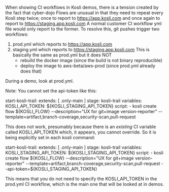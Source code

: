 
When showing CI workflows in Kosli demos, there is a tension created
by the fact that cyber-dojo Flows are unusual in that they need to 
repeat every Kosli step twice; once to report to https://app.kosli.com
and once again to report to https://staging.app.kosli.com
A normal customer CI workflow yml file would only report to the former.
To resolve this, git pushes trigger two workflows:

1) prod.yml which reports to https://app.kosli.com
2) staging.yml which reports to https://staging.app.kosli.com
   This is basically the same as prod.yml but it does NOT
   - rebuild the docker image (since the build is not binary reproducible)
   - deploy the image to aws-beta/aws-prod (since prod.yml already does that)
    
During a demo, look at prod.yml.

Note:
You cannot set the api-token like this:

start-kosli-trail:
  extends: [ .only-main ]
  stage: kosli-trail
  variables:
    KOSLI_API_TOKEN: ${KOSLI_STAGING_API_TOKEN}
  script:
    - kosli create flow ${KOSLI_FLOW}
        --description="UX for git+image version-reporter"
        --template=artifact,branch-coverage,security-scan,pull-request

This does not work, presumably because there is an _existing_ CI variable
called KOSLI_API_TOKEN which, it appears, you cannot override.
So it is being explicitly set in each kosli command:

start-kosli-trail:
  extends: [ .only-main ]
  stage: kosli-trail
  variables:
    KOSLI_STAGING_API_TOKEN: ${KOSLI_STAGING_API_TOKEN}
  script:
    - kosli create flow ${KOSLI_FLOW}
        --description="UX for git+image version-reporter"
        --template=artifact,branch-coverage,security-scan,pull-request
        --api-token=${KOSLI_STAGING_API_TOKEN}

This means that you do not need to specify the KOSLI_API_TOKEN in
the prod.yml CI workflow, which is the main one that will be looked
at in demos.


